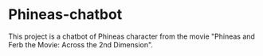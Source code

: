 # Phineas-chatbot

This project is a chatbot of Phineas character from the movie "Phineas and Ferb the Movie: Across the 2nd Dimension".
